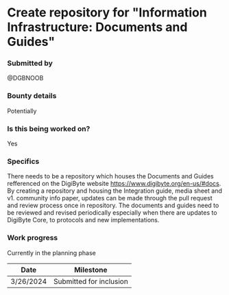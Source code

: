 # Create repository for "Information Infrastructure: Documents and Guides"

### Submitted by
@DGBNOOB

### Bounty details
Potentially

### Is this being worked on?
Yes

### Specifics
There needs to be a repository which houses the Documents and Guides refferenced on the DigiByte website https://www.digibyte.org/en-us/#docs. By creating a repository and housing the Integration guide, media sheet and v1. community info paper, updates can be made through the pull request and review process once in repository. The documents and guides need to be reviewed and revised periodically especially when there are updates to DigiByte Core, to protocols and new implementations.  

### Work progress
Currently in the planning phase

| Date | Milestone |
| --- | --- |
| 3/26/2024 | Submitted for inclusion | 